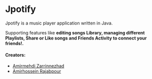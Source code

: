 # Jpotify
Jpotify is a music player application written in Java.


Supporting features like **editing songs Library, managing different Playlists, Share or Like songs and Friends Activity to connect your friends!.**


#### Creators:
- [Amirmehdi Zarrinnezhad](https://github.com/amzarrinnezhad "Amirmehdi Zarrinnezhad")
- [Amirhossein Rajabpour](https://github.com/Amirhossein-Rajabpour "Amirhossein Rajabpour")
